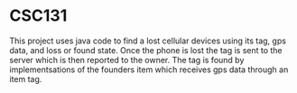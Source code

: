 # CSC131
This project uses java code to find a lost cellular devices using its tag, gps data, and loss or found state. 
Once the phone is lost the tag is sent to the server which is then reported to the owner. The tag is found
by implementsations of the founders item which receives gps data through an item tag.
